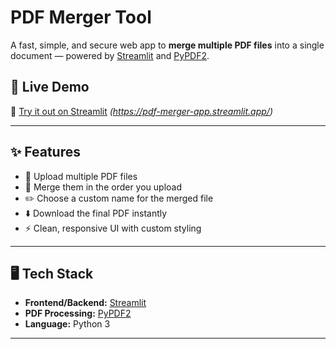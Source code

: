 # PDF Merger Tool

A fast, simple, and secure web app to **merge multiple PDF files** into a single document — powered by [Streamlit](https://streamlit.io/) and [PyPDF2](https://pypi.org/project/PyPDF2/).

## 🚀 Live Demo

🔗 [Try it out on Streamlit](#) *(https://pdf-merger-app.streamlit.app/)*

---

## ✨ Features

- 📄 Upload multiple PDF files
- 🔗 Merge them in the order you upload
- ✏️ Choose a custom name for the merged file
- ⬇️ Download the final PDF instantly
- ⚡️ Clean, responsive UI with custom styling

---

## 🖥️ Tech Stack

- **Frontend/Backend:** [Streamlit](https://streamlit.io/)
- **PDF Processing:** [PyPDF2](https://pypi.org/project/PyPDF2/)
- **Language:** Python 3

---
